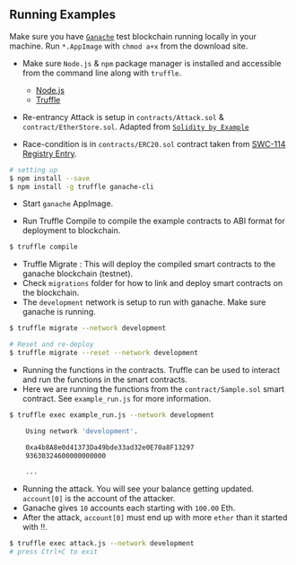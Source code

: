 ## Running Examples

Make sure you have [`Ganache`](https://www.trufflesuite.com/ganache) test blockchain running locally in your machine.
Run `*.AppImage` with `chmod a+x` from the download site.

- Make sure `Node.js` & `npm` package manager is installed and accessible from the command line along with `truffle`.

  - [Node.js](https://nodejs.org/en/)
  - [Truffle](https://github.com/trufflesuite/truffle)

- Re-entrancy Attack is setup in `contracts/Attack.sol` & `contract/EtherStore.sol`. Adapted from [`Solidity by Example`](https://solidity-by-example.org/hacks/re-entrancy/)
- Race-condition is in `contracts/ERC20.sol` contract taken from [SWC-114 Registry Entry](https://swcregistry.io/docs/SWC-114).

```bash
# setting up
$ npm install --save
$ npm install -g truffle ganache-cli
```

- Start `ganache` AppImage.

- Run Truffle Compile to compile the example contracts to ABI format for deployment to blockchain.

```bash
$ truffle compile
```

- Truffle Migrate : This will deploy the compiled smart contracts to the ganache blockchain (testnet).
- Check `migrations` folder for how to link and deploy smart contracts on the blockchain.
- The `development` network is setup to run with ganache. Make sure ganache is running.

```bash
$ truffle migrate --network development

# Reset and re-deploy
$ truffle migrate --reset --network development
```

- Running the functions in the contracts. Truffle can be used to interact and run the functions in the smart contracts.
- Here we are running the functions from the `contract/Sample.sol` smart contract. See `example_run.js` for more information.

```bash
$ truffle exec example_run.js --network development

    Using network 'development'.

    0xa4b8A8e0d41373Da49bde33ad32e0E70a8F13297
    93630324600000000000

    ...
```

- Running the attack. You will see your balance getting updated. `account[0]` is the account of the attacker.
- Ganache gives `10` accounts each starting with `100.00` Eth.
- After the attack, `account[0]` must end up with more `ether` than it started with !!.

```bash
$ truffle exec attack.js --network development
# press Ctrl+C to exit
```
